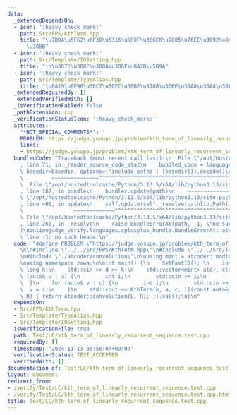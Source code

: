 ```yaml
---
data:
  _extendedDependsOn:
  - icon: ':heavy_check_mark:'
    path: Src/FPS/KthTerm.hpp
    title: "\u7DDA\u5F62\u6F38\u5316\u5F0F\u306EK\u9805\u76EE\u3092\u8A08\u7B97\u3059\
      \u308B"
  - icon: ':heavy_check_mark:'
    path: Src/Template/IOSetting.hpp
    title: "io\u307E\u308F\u308A\u306E\u8A2D\u5B9A"
  - icon: ':heavy_check_mark:'
    path: Src/Template/TypeAlias.hpp
    title: "\u6A19\u6E96\u30C7\u30FC\u30BF\u578B\u306E\u30A8\u30A4\u30EA\u30A2\u30B9"
  _extendedRequiredBy: []
  _extendedVerifiedWith: []
  _isVerificationFailed: false
  _pathExtension: cpp
  _verificationStatusIcon: ':heavy_check_mark:'
  attributes:
    '*NOT_SPECIAL_COMMENTS*': ''
    PROBLEM: https://judge.yosupo.jp/problem/kth_term_of_linearly_recurrent_sequence
    links:
    - https://judge.yosupo.jp/problem/kth_term_of_linearly_recurrent_sequence
  bundledCode: "Traceback (most recent call last):\n  File \"/opt/hostedtoolcache/Python/3.13.5/x64/lib/python3.13/site-packages/onlinejudge_verify/documentation/build.py\"\
    , line 71, in _render_source_code_stat\n    bundled_code = language.bundle(stat.path,\
    \ basedir=basedir, options={'include_paths': [basedir]}).decode()\n          \
    \         ~~~~~~~~~~~~~~~^^^^^^^^^^^^^^^^^^^^^^^^^^^^^^^^^^^^^^^^^^^^^^^^^^^^^^^^^^^^^^^^^^\n\
    \  File \"/opt/hostedtoolcache/Python/3.13.5/x64/lib/python3.13/site-packages/onlinejudge_verify/languages/cplusplus.py\"\
    , line 187, in bundle\n    bundler.update(path)\n    ~~~~~~~~~~~~~~^^^^^^\n  File\
    \ \"/opt/hostedtoolcache/Python/3.13.5/x64/lib/python3.13/site-packages/onlinejudge_verify/languages/cplusplus_bundle.py\"\
    , line 401, in update\n    self.update(self._resolve(pathlib.Path(included), included_from=path))\n\
    \                ~~~~~~~~~~~~~^^^^^^^^^^^^^^^^^^^^^^^^^^^^^^^^^^^^^^^^^^^^\n \
    \ File \"/opt/hostedtoolcache/Python/3.13.5/x64/lib/python3.13/site-packages/onlinejudge_verify/languages/cplusplus_bundle.py\"\
    , line 260, in _resolve\n    raise BundleErrorAt(path, -1, \"no such header\"\
    )\nonlinejudge_verify.languages.cplusplus_bundle.BundleErrorAt: atcoder/convolution:\
    \ line -1: no such header\n"
  code: "#define PROBLEM \"https://judge.yosupo.jp/problem/kth_term_of_linearly_recurrent_sequence\"\
    \n\n#include \"../../Src/FPS/KthTerm.hpp\"\n#include \"../../Src/Template/IOSetting.hpp\"\
    \n#include \"./atcoder/convolution\"\n\nusing mint = atcoder::modint998244353;\n\
    \nusing namespace zawa;\n\nint main() {\n    SetFastIO(); \n    int d;\n    long\
    \ long k;\n    std::cin >> d >> k;\n    std::vector<mint> a(d), c(d);\n    for\
    \ (auto& v : a) {\n        int i;\n        std::cin >> i;\n        v = i;\n  \
    \  }\n    for (auto& v : c) {\n        int i;\n        std::cin >> i;\n      \
    \  v = i;\n    }\n    std::cout << KthTerm(k, a, c, [](const auto& L, const auto&\
    \ R) { return atcoder::convolution(L, R); }).val();\n}\n"
  dependsOn:
  - Src/FPS/KthTerm.hpp
  - Src/Template/TypeAlias.hpp
  - Src/Template/IOSetting.hpp
  isVerificationFile: true
  path: Test/LC/kth_term_of_linearly_recurrent_sequence.test.cpp
  requiredBy: []
  timestamp: '2024-11-13 00:58:07+09:00'
  verificationStatus: TEST_ACCEPTED
  verifiedWith: []
documentation_of: Test/LC/kth_term_of_linearly_recurrent_sequence.test.cpp
layout: document
redirect_from:
- /verify/Test/LC/kth_term_of_linearly_recurrent_sequence.test.cpp
- /verify/Test/LC/kth_term_of_linearly_recurrent_sequence.test.cpp.html
title: Test/LC/kth_term_of_linearly_recurrent_sequence.test.cpp
---
```

